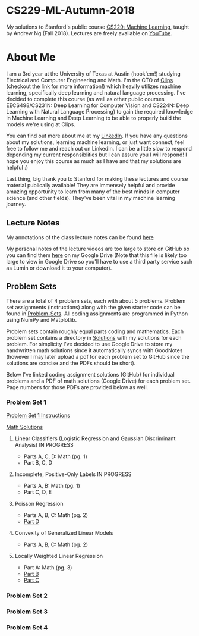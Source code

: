 # CS229-ML-Autumn-2018
My solutions to Stanford's public course [CS229: Machine Learning](https://cs229.stanford.edu/syllabus-autumn2018.html), taught by Andrew Ng (Fall 2018).
Lectures are freely available on [YouTube](https://www.youtube.com/playlist?list=PLoROMvodv4rMiGQp3WXShtMGgzqpfVfbU). 

# About Me
I am a 3rd year at the University of Texas at Austin (hook'em!) studying Electrical and Computer Engineering and Math. I'm the CTO of [Clips](https://www.clipsai.com/) (checkout the link for more information!) which heavily utilizes machine learning, specifically deep learning and natural language processing. I've decided to complete this course (as well as other public courses EECS498/CS231N: Deep Learning for Computer Vision and CS224N: Deep Learning with Natural Language Processing) to gain the required knowledge in Machine Learning and Deep Learning to be able to properly build the models we're using at Clips. 

You can find out more about me at my [LinkedIn](https://www.linkedin.com/in/benjamin-smidt/). If you have any questions about my solutions, learning machine learning, or just want connect, feel free to follow me and reach out on LinkedIn. I can be a little slow to respond depending my current responsiblities but I can assure you I will respond! I hope you enjoy this course as much as I have and that my solutions are helpful :)

Last thing, big thank you to Stanford for making these lectures and course material publically available! They are immensely helpful and provide amazing opportunity to learn from many of the best minds in computer science (and other fields). They've been vital in my machine learning journey. 

## Lecture Notes
My annotations of the class lecture notes can be found [here](https://github.com/bensmidt/CS229-ML-Autumn-2018/tree/main/AnnotatedLecNotes/Supervised)

My personal notes of the lecture videos are too large to store on GitHub so you can find them [here](https://drive.google.com/file/d/1HR9ji_F64mLXg3i-ZzgLo7budN3ESA65/view?usp=sharing) on my Google Drive (Note that this file is likely too large to view in Google Drive so you'll have to use a third party service such as Lumin or download it to your computer).

## Problem Sets
There are a total of 4 problem sets, each with about 5 problems. Problem set assignments (instructions) along with the given starter code can be found in [Problem-Sets](https://github.com/bensmidt/CS229-ML-Autumn-2018/tree/main/Problem-Sets). All coding assignments are programmed in Python using NumPy and Matplotlib. 

Problem sets contain roughly equal parts coding and mathematics. Each problem set contains a directory in [Solutions](https://github.com/bensmidt/CS229-ML-Autumn-2018/tree/main/Solutions) with my solutions for each problem. For simplicity I've decided to use Google Drive to store my handwritten math solutions since it automatically syncs with GoodNotes (however I may later upload a pdf for each problem set to GitHub since the solutions are concise and the PDFs should be short). 

Below I've linked coding assignment solutions (GitHub) for individual problems and a PDF of math solutions (Google Drive) for each problem set. Page numbers for those PDFs are provided below as well. 

### Problem Set 1
[Problem Set 1 Instructions](https://github.com/bensmidt/CS229-ML-Autumn-2018/blob/main/Problem-Sets/Prob-Set-1.pdf)

[Math Solutions](https://drive.google.com/file/d/1_YopHEnhSM0Fnj19SnYsPiKxzlx-Q6ek/view?usp=sharing)

1. Linear Classifiers (Logistic Regression and Gaussian Discriminant Analysis)
  IN PROGRESS
    - Parts A, C, D: Math (pg. 1)
    - Part B, C, D

2. Incomplete, Positive-Only Labels
  IN PROGRESS
    - Parts A, B: Math (pg. 1)
    - Part C, D, E

3. Poisson Regression
    - Parts A, B, C: Math (pg. 2)
    - [Part D](https://github.com/bensmidt/CS229-ML-Autumn-2018/blob/main/Solutions/PS1/src/p03d_poisson.py)

4. Convexity of Generalized Linear Models
    - Parts A, B, C: Math (pg. 2)

5. Locally Weighted Linear Regression
    - Part A: Math (pg. 3)
    - [Part B](https://github.com/bensmidt/CS229-ML-Autumn-2018/blob/main/Solutions/PS1/src/p05b_lwr.py)
    - [Part C](https://github.com/bensmidt/CS229-ML-Autumn-2018/blob/main/Solutions/PS1/src/p05c_tau.py)

### Problem Set 2

### Problem Set 3

### Problem Set 4

